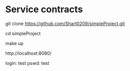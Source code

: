 # Service contracts

git clone https://github.com/Shart0209/simpleProject.git

cd simpleProject

make up

http://localhost:8080/

login: test
pswd: test
